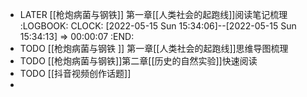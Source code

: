 - LATER [[枪炮病菌与钢铁]] 第一章[[人类社会的起跑线]]阅读笔记梳理
  :LOGBOOK:
  CLOCK: [2022-05-15 Sun 15:34:06]--[2022-05-15 Sun 15:34:13] =>  00:00:07
  :END:
- TODO [[枪炮病菌与钢铁 ]] 第一章[[人类社会的起跑线]]思维导图梳理
- TODO [[枪炮病菌与钢铁]]第二章[[历史的自然实验]]快速阅读
- TODO [[抖音视频创作话题]]
-